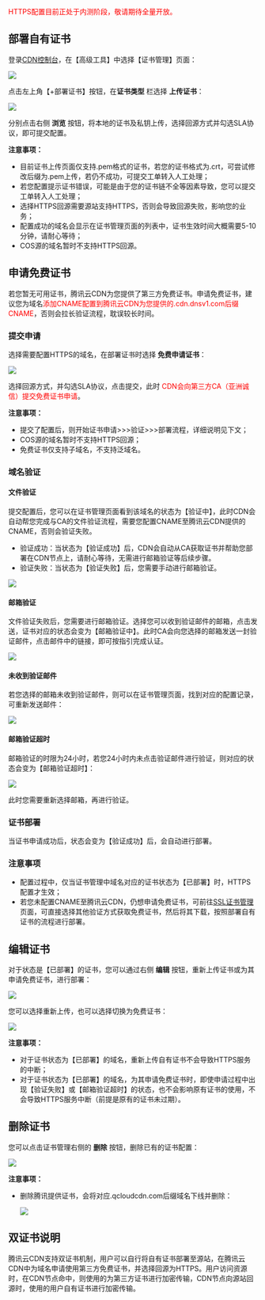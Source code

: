 <font color="red">HTTPS配置目前正处于内测阶段，敬请期待全量开放。</font>

## 部署自有证书

登录[CDN控制台](https://console.qcloud.com/cdn)，在【高级工具】中选择【证书管理】页面：

![](https://mccdn.qcloud.com/static/img/6c390e887c25f69653c9a0125451fa74/image.jpg)

点击左上角【+部署证书】按钮，在**证书类型** 栏选择 **上传证书**：

![](https://mccdn.qcloud.com/static/img/6b15acf105e2f05fc7d88886d39f1f63/image.jpg)

分别点击右侧 **浏览** 按钮，将本地的证书及私钥上传，选择回源方式并勾选SLA协议，即可提交配置。

**注意事项：**

+ 目前证书上传页面仅支持.pem格式的证书，若您的证书格式为.crt，可尝试修改后缀为.pem上传，若仍不成功，可提交工单转入人工处理；
+ 若您配置提示证书错误，可能是由于您的证书链不全等因素导致，您可以提交工单转入人工处理；
+ 选择HTTPS回源需要源站支持HTTPS，否则会导致回源失败，影响您的业务；
+ 配置成功的域名会显示在证书管理页面的列表中，证书生效时间大概需要5-10分钟，请耐心等待；
+ COS源的域名暂时不支持HTTPS回源。



## 申请免费证书

若您暂无可用证书，腾讯云CDN为您提供了第三方免费证书。申请免费证书，建议您为域名<font color="red">添加CNAME配置到腾讯云CDN为您提供的.cdn.dnsv1.com后缀CNAME</font>，否则会拉长验证流程，耽误较长时间。

### 提交申请

选择需要配置HTTPS的域名，在部署证书时选择 **免费申请证书**：

![](https://mccdn.qcloud.com/static/img/78e4c591e44b7ed9d25a3376de436e2c/image.jpg)

选择回源方式，并勾选SLA协议，点击提交，此时 <font color="red">CDN会向第三方CA（亚洲诚信）提交免费证书申请</font>。

**注意事项：**

+ 提交了配置后，则开始证书申请>>>验证>>>部署流程，详细说明见下文；
+ COS源的域名暂时不支持HTTPS回源；
+ 免费证书仅支持子域名，不支持泛域名。

### 域名验证

#### 文件验证

提交配置后，您可以在证书管理页面看到该域名的状态为【验证中】，此时CDN会自动帮您完成与CA的文件验证流程，需要您配置CNAME至腾讯云CDN提供的CNAME，否则会验证失败。

+ 验证成功：当状态为【验证成功】后，CDN会自动从CA获取证书并帮助您部署在CDN节点上，请耐心等待，无需进行邮箱验证等后续步骤。
+ 验证失败：当状态为【验证失败】后，您需要手动进行邮箱验证。

![](https://mccdn.qcloud.com/static/img/c139c60233453d2a7d639053f392f238/image.jpg)

#### 邮箱验证

文件验证失败后，您需要进行邮箱验证。选择您可以收到验证邮件的邮箱，点击发送，证书对应的状态会变为【邮箱验证中】。此时CA会向您选择的邮箱发送一封验证邮件，点击邮件中的链接，即可按指引完成认证。

![](https://mccdn.qcloud.com/static/img/cc7b5052c5cd84e25ca32d03ea9556fa/image.jpg)

#### 未收到验证邮件

若您选择的邮箱未收到验证邮件，则可以在证书管理页面，找到对应的配置记录，可重新发送邮件：

![](https://mccdn.qcloud.com/static/img/d03c02a81110067658f323eb4613f31b/image.jpg)

#### 邮箱验证超时

邮箱验证的时限为24小时，若您24小时内未点击验证邮件进行验证，则对应的状态会变为【邮箱验证超时】：

![](https://mccdn.qcloud.com/static/img/dedbbad6f7ef1dafac1cd31faee57739/image.jpg)

此时您需要重新选择邮箱，再进行验证。



### 证书部署

当证书申请成功后，状态会变为【验证成功】后，会自动进行部署。



### 注意事项

+ 配置过程中，仅当证书管理中域名对应的证书状态为【已部署】时，HTTPS配置才生效；
+ 若您未配置CNAME至腾讯云CDN，仍想申请免费证书，可前往[SSL证书管理](https://console.qcloud.com/ssl)页面，可直接选择其他验证方式获取免费证书，然后将其下载，按照部署自有证书的流程进行部署。



## 编辑证书

对于状态是【已部署】的证书，您可以通过右侧 **编辑** 按钮，重新上传证书或为其申请免费证书，进行部署：

![](https://mccdn.qcloud.com/static/img/1dbba4ba75f4ae65e0faec8784edeb0a/image.jpg)

您可以选择重新上传，也可以选择切换为免费证书：

![](https://mccdn.qcloud.com/static/img/8c580abddd142a1a60b55633d01db1bd/image.jpg)

**注意事项：**

+ 对于证书状态为【已部署】的域名，重新上传自有证书不会导致HTTPS服务的中断；
+ 对于证书状态为【已部署】的域名，为其申请免费证书时，即使申请过程中出现【验证失败】或【邮箱验证超时】的状态，也不会影响原有证书的使用，不会导致HTTPS服务中断（前提是原有的证书未过期）。



## 删除证书

您可以点击证书管理右侧的 **删除** 按钮，删除已有的证书配置：

![](https://mccdn.qcloud.com/static/img/fb4800a22b808e3810d4c3da754bc020/image.png)

**注意事项：**

+ 删除腾讯提供证书，会将对应.qcloudcdn.com后缀域名下线并删除：

  ![](https://mccdn.qcloud.com/static/img/d93da71949f45371796a6c199a5db307/image.jpg)



## 双证书说明

腾讯云CDN支持双证书机制，用户可以自行将自有证书部署至源站，在腾讯云CDN中为域名申请使用第三方免费证书，并选择回源为HTTPS。用户访问资源时，在CDN节点命中，则使用的为第三方证书进行加密传输，CDN节点向源站回源时，使用的用户自有证书进行加密传输。

